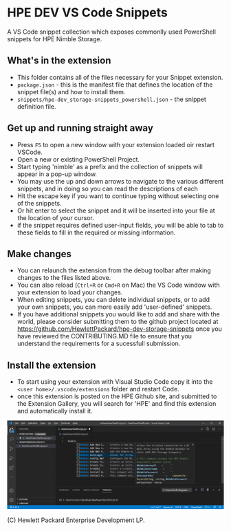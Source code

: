# HPE DEV VS Code Snippets
A VS Code snippet collection which exposes commonlly used PowerShell snippets for HPE Nimble Storage.

## What's in the extension
* This folder contains all of the files necessary for your Snippet extension.
* `package.json` - this is the manifest file that defines the location of the snippet file(s) and how to install them.
* `snippets/hpe-dev_storage-snippets_powershell.json` - the snippet definition file.

## Get up and running straight away
* Press `F5` to open a new window with your extension loaded oir restart VSCode.
* Open a new or existing PowerShell Project.
* Start typing 'nimble' as a prefix and the collection of snippets will appear in a pop-up window. 
* You may use the up and down arrows to navigate to the various different snippets, and in doing so you can read the descriptions of each
* Hit the escape key if you want to continue typing without selecting one of the snippets.
* Or hit enter to select the snippet and it will be inserted into your file at the location of your cursor.
* if the snippet requires defined user-input fields, you will be able to tab to these fields to fill in the required or missing information.

## Make changes
* You can relaunch the extension from the debug toolbar after making changes to the files listed above.
* You can also reload (`Ctrl+R` or `Cmd+R` on Mac) the VS Code window with your extension to load your changes.
* When editing snippets, you can delete individual snippets, or to add your own snippets, you can more easily add 'user-defined' snippets. 
* If you have additional snippets you would like to add and share with the world, please consider submitting them to the github project
located at https://github.com/HewlettPackard/hpe-dev-storage-snippets once you have reviewed the CONTRIBUTING.MD file to ensure that you 
understand the requirements for a sucessfull submission. 

## Install the extension
* To start using your extension with Visual Studio Code copy it into the `<user home>/.vscode/extensions` folder and restart Code.
* once this extension is posted on the HPE Github site, and submitted to the Extension Gallery, you will search for 'HPE' and find this extension and automatically install it.

![hpe dev vs code snippet](screenshot.png)

(C) Hewlett Packard Enterprise Development LP.
